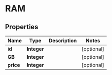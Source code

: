 # RAM

## Properties
Name | Type | Description | Notes
------------ | ------------- | ------------- | -------------
**id** | **Integer** |  |  [optional]
**GB** | **Integer** |  |  [optional]
**price** | **Integer** |  |  [optional]
